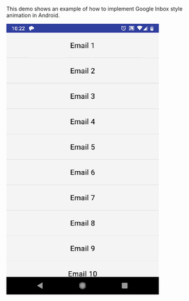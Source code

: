 This demo shows an example of how to implement Google Inbox style animation in Android.

<img src="./screenshots/demo.gif" width="400">
